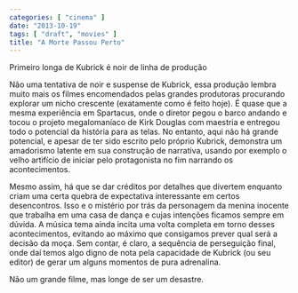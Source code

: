 ```yaml
---
categories: [ "cinema" ]
date: "2013-10-19"
tags: [ "draft", "movies" ]
title: "A Morte Passou Perto"
---
```

Primeiro longa de Kubrick é noir de linha de produção

Não uma tentativa de noir e suspense de Kubrick, essa produção lembra
muito mais os filmes encomendados pelas grandes produtoras procurando
explorar um nicho crescente (exatamente como é feito hoje). É quase que
a mesma experiência em Spartacus, onde o diretor pegou o barco andando
e tocou o projeto megalomaníaco de Kirk Douglas com maestria e entregou
todo o potencial da história para as telas. No entanto, aqui não há
grande potencial, e apesar de ter sido escrito pelo próprio Kubrick,
demonstra um amadorismo latente em sua construção de narrativa,
usando por exemplo o velho artifício de iniciar pelo protagonista no
fim narrando os acontecimentos.

Mesmo assim, há que se dar créditos por detalhes que divertem
enquanto criam uma certa quebra de expectativa interessante em certos
desencontros. Isso e o mistério por trás da personagem da menina
inocente que trabalha em uma casa de dança e cujas intenções ficamos
sempre em dúvida. A música tema ainda incita uma volta completa em
torno desses acontecimentos, evitando ao máximo que consigamos prever
qual será a decisão da moça. Sem contar, é claro, a sequência de
perseguição final, onde daí temos algo digno de nota pela capacidade de
Kubrick (ou seu editor) de gerar um alguns momentos de pura adrenalina.

Não um grande filme, mas longe de ser um desastre.

